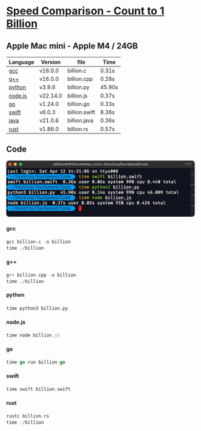 # [Speed Comparison - Count to 1 Billion](https://youtu.be/yZNGRXoq9Ls)

## Apple Mac mini - Apple M4 / 24GB

|Language|Version|file|Time|
|-|-|-|-|
|[gcc](https://zh.wikipedia.org/zh-tw/GCC)|v16.0.0|billion.c|0.31s|
|[g++](https://zh.wikipedia.org/zh-tw/GCC)|v16.0.0|billion.cpp|0.28s|
|[python](https://www.python.org/)|v3.9.6|billion.py|45.90s|
|[node.js](https://nodejs.org/)|v22.14.0|billion.js|0.37s|
|[go](https://go.dev/)|v1.24.0|billion.go|0.33s|
|[swift](https://www.swift.org/)|v6.0.3|billion.swift|8.36s|
|[java](https://www.java.com/)|v21.0.6|billion.java|0.36s|
|[rust](https://www.rust-lang.org/)|v1.86.0|billion.rs|0.57s|

## Code

![](./Run.png)

#### gcc
```c
gcc billion.c -o billion
time ./billion
```

#### g++
```c++
g++ billion.cpp -o billion
time ./billion
```
#### python
```py
time python3 billion.py
```

#### node.js
```js
time node billion.js
```

#### go
```go
time go run billion.go
```

#### swift
```swift
time swift billion.swift
```

#### rust
```rust
rustc billion.rs
time ./billion
```